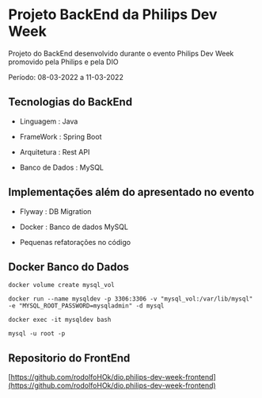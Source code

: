 # Projeto BackEnd da Philips Dev Week

Projeto do BackEnd desenvolvido durante o evento Philips Dev Week promovido pela Philips e pela DIO

Período: 08-03-2022 a 11-03-2022

## Tecnologias do BackEnd

- Linguagem : Java

- FrameWork : Spring Boot

- Arquitetura : Rest API

- Banco de Dados : MySQL

## Implementações além do apresentado no evento

- Flyway : DB Migration

- Docker : Banco de dados MySQL

- Pequenas refatorações no código

## Docker Banco do Dados

	docker volume create mysql_vol
	
	docker run --name mysqldev -p 3306:3306 -v "mysql_vol:/var/lib/mysql" -e "MYSQL_ROOT_PASSWORD=mysqladmin" -d mysql
	
	docker exec -it mysqldev bash
	
	mysql -u root -p

## Repositorio do FrontEnd

[https://github.com/rodolfoHOk/dio.philips-dev-week-frontend](https://github.com/rodolfoHOk/dio.philips-dev-week-frontend)